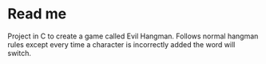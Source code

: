 # Read me

Project in C to create a game called Evil Hangman. Follows normal hangman rules except every time a character is incorrectly added the word will switch.
